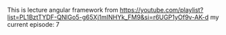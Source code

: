 This is lecture angular framework from https://youtube.com/playlist?list=PL1BztTYDF-QNlGo5-g65Xj1mINHYk_FM9&si=r6UGP1yOf9v-AK-d
my current episode: 7
